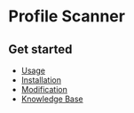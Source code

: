 # Profile Scanner

## Get started
- [Usage](wiki/usage)
- [Installation](wiki/installation)
- [Modification](wiki/modification)
- [Knowledge Base](wiki/knowledge-base)
